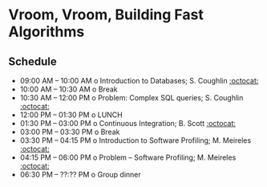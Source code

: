 # Vroom, Vroom, Building Fast Algorithms

## Schedule

 * 09:00 AM – 10:00 AM  o  Introduction to Databases; S. Coughlin [:octocat:](https://github.com/scottcoughlin2014)
 * 10:00 AM – 10:30 AM  o  Break
 * 10:30 AM – 12:00 PM  o  Problem: Complex SQL queries; S. Coughlin [:octocat:](https://github.com/scottcoughlin2014)
 * 12:00 PM – 01:30 PM  o  LUNCH 
 * 01:30 PM – 03:00 PM  o  Continuous Integration; B. Scott [:octocat:](https://github.com/bscot) 
 * 03:00 PM – 03:30 PM  o  Break
 * 03:30 PM – 04:15 PM  o  Introduction to Software Profiling; M. Meireles [:octocat:](https://github.com/marimeireles) 
 * 04:15 PM – 06:00 PM  o  Problem – Software Profiling; M. Meireles [:octocat:](https://github.com/marimeireles) 
 * 06:30 PM – ??:?? PM  o  Group dinner
